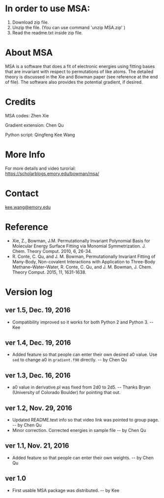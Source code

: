 # In order to use MSA:

1. Download zip file.
2. Unzip the file. (You can use command 'unzip MSA.zip' )
3. Read the readme.txt inside zip file.

# About MSA

MSA is a software that does a fit of electronic energies using fitting bases that are invariant with respect to permutations of like atoms. The detailed theory is discussed in the Xie and Bowman paper (see reference at the end of file). The software also provides the potential gradient, if desired.




# Credits
MSA codes: Zhen Xie

Gradient extension: Chen Qu

Python script: Qingfeng Kee Wang



# More Info

For more details and video turorial: https://scholarblogs.emory.edu/bowman/msa/

# Contact
kee.wang@emory.edu

# Reference
* Xie, Z., Bowman, J.M. Permutationally Invariant Polynomial Basis for Molecular Energy Surface Fitting via Monomial Symmetrization. J. Chem. Theory Comput. 2010, 6, 26-34.
*  R. Conte, C. Qu, and J. M. Bowman, Permutationally Invariant Fitting of Many-Body, Non-covalent Interactions with Application to Three-Body Methane–Water–Water, R. Conte, C. Qu, and J. M. Bowman, J. Chem. Theory Comput. 2015, 11, 1631-1638.


# Version log

## ver 1.5, Dec. 19, 2016
* Compatibility improved so it works for both Python 2 and Python 3. -- Kee 

## ver 1.4, Dec. 19, 2016
* Added feature so that people can enter their own desired a0 value. Use `sed` to change a0 in `gradient.f90` directly.  -- by Chen Qu

## ver 1.3, Dec. 16, 2016
* a0 value in derivative.pl was fixed from 2d0 to 2d5. -- Thanks Bryan (University of Colorado Boulder) for pointing that out.


## ver 1.2, Nov. 29, 2016

* Updated README.text info so that video link was pointed to group page. -- by Chen Qu
* Minor correction. Corrected energies in sample file -- by Chen Qu

## ver 1.1, Nov. 21, 2016

* Added feature so that people can enter their own weights. -- by Chen Qu

## ver 1.0

* First usable MSA package was distributed. -- by Kee

